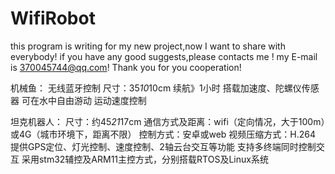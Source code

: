 # WifiRobot
this program is writing for my new project,now I want to share with everybody! if you have any good suggests,please contacts me ! my E-mail is 370045744@qq.com! Thank you for you cooperation!


机械鱼：
无线蓝牙控制
尺寸：35*10*10cm
续航》1小时
搭载加速度、陀螺仪传感器
可在水中自由游动
运动速度控制

坦克机器人：
尺寸：约45*21*17cm
通信方式及距离：wifi（定向情况，大于100m）或4G（城市环境下，距离不限）
控制方式：安卓或web
视频压缩方式：H.264
提供GPS定位、灯光控制、速度控制、2轴云台交互等功能
支持多终端同时控制交互
采用stm32辅控及ARM11主控方式，分别搭载RTOS及Linux系统
